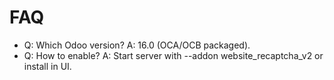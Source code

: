 # FAQ

- Q: Which Odoo version? A: 16.0 (OCA/OCB packaged).
- Q: How to enable? A: Start server with --addon website_recaptcha_v2 or install in UI.
